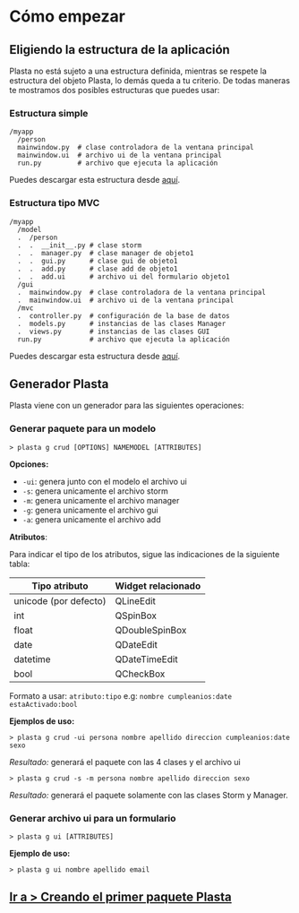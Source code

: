 # Cómo empezar

## Eligiendo la estructura de la aplicación

Plasta no está sujeto a una estructura definida, mientras se respete la estructura del objeto Plasta, lo demás queda a tu criterio. 
De todas maneras te mostramos dos posibles estructuras que puedes usar:

### Estructura simple

```
/myapp
  /person
  mainwindow.py  # clase controladora de la ventana principal
  mainwindow.ui  # archivo ui de la ventana principal
  run.py         # archivo que ejecuta la aplicación
```

Puedes descargar esta estructura desde [aquí]().

### Estructura tipo MVC

```
/myapp
  /model
  .  /person
  .  .  __init__.py # clase storm
  .  .  manager.py  # clase manager de objeto1
  .  .  gui.py      # clase gui de objeto1
  .  .  add.py      # clase add de objeto1
  .  .  add.ui      # archivo ui del formulario objeto1
  /gui
  .  mainwindow.py  # clase controladora de la ventana principal
  .  mainwindow.ui  # archivo ui de la ventana principal
  /mvc
  .  controller.py  # configuración de la base de datos
  .  models.py      # instancias de las clases Manager
  .  views.py       # instancias de las clases GUI
  run.py            # archivo que ejecuta la aplicación
```
Puedes descargar esta estructura desde [aquí]().

## Generador Plasta

Plasta viene con un generador para las siguientes operaciones:

### Generar paquete para un modelo

`> plasta g crud [OPTIONS] NAMEMODEL [ATTRIBUTES]`

**Opciones:**
* `-ui`: genera junto con el modelo el archivo ui
* `-s`: genera unicamente el archivo storm
* `-m`: genera unicamente el archivo manager
* `-g`: genera unicamente el archivo gui
* `-a`: genera unicamente el archivo add

**Atributos**:

Para indicar el tipo de los atributos, sigue las indicaciones de la siguiente tabla:

| Tipo atributo | Widget relacionado |
|-|-|
| unicode (por defecto) | QLineEdit |
| int | QSpinBox | 
| float | QDoubleSpinBox | 
| date | QDateEdit | 
| datetime| QDateTimeEdit | 
| bool | QCheckBox | 

Formato a usar: `atributo:tipo` e.g: `nombre cumpleanios:date estaActivado:bool`

**Ejemplos de uso:**

`> plasta g crud -ui persona nombre apellido direccion cumpleanios:date sexo`

*Resultado:* generará el paquete con las 4 clases y el archivo ui

`> plasta g crud -s -m persona nombre apellido direccion sexo`

*Resultado:* generará el paquete solamente con las clases Storm y Manager.

### Generar archivo ui para un formulario

`> plasta g ui [ATTRIBUTES]`

**Ejemplo de uso:**

`> plasta g ui nombre apellido email`

## [Ir a > Creando el primer paquete Plasta](https://github.com/informaticameg/plasta)